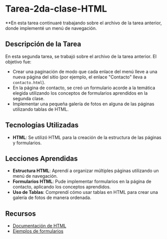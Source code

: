 # Tarea-2da-clase-HTML

**En esta tarea continuaré trabajando sobre el archivo de la tarea anterior, donde implementé un menú de navegación.

## Descripción de la Tarea

En esta segunda tarea, se trabajó sobre el archivo de la tarea anterior. El objetivo fue:

- Crear una paginación de modo que cada enlace del menú lleve a una nueva página del sitio (por ejemplo, el enlace "Contacto" lleva a `contacto.html`).
- En la página de contacto, se creó un formulario acorde a la temática elegida utilizando los conceptos de formularios aprendidos en la segunda clase.
- Implementar una pequeña galería de fotos en alguna de las páginas utilizando tablas de HTML.

## Tecnologías Utilizadas

- **HTML**: Se utilizó HTML para la creación de la estructura de las páginas y formularios.

## Lecciones Aprendidas

- **Estructura HTML**: Aprendí a organizar múltiples páginas utilizando un menú de navegación.
- **Formularios HTML**: Pude implementar formularios en la página de contacto, aplicando los conceptos aprendidos.
- **Uso de Tablas**: Comprendí cómo usar tablas en HTML para crear una galería de fotos de manera ordenada.

## Recursos

- [Documentación de HTML](https://developer.mozilla.org/es/docs/Web/HTML)
- [Ejemplos de formularios](https://developer.mozilla.org/es/docs/Learn/Forms)

